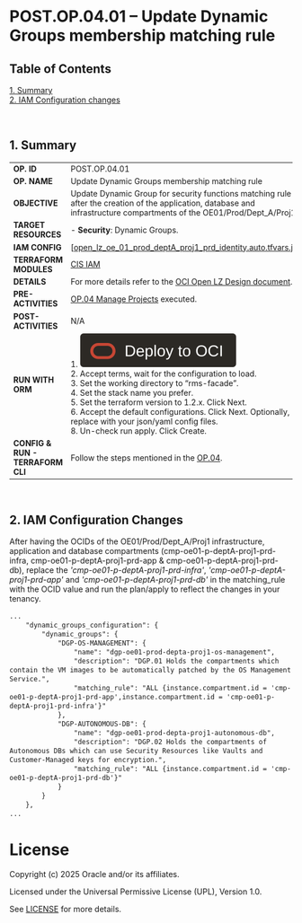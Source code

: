 # POST.OP.04.01 – Update Dynamic Groups membership matching rule

## **Table of Contents**

[1. Summary](#1-summary)</br>
[2. IAM Configuration changes](#2-iam-configuration-changes)</br>

&nbsp; 

## **1. Summary**

| |  |
|---|---| 
| **OP. ID** | POST.OP.04.01 |
| **OP. NAME** | Update Dynamic Groups membership matching rule | 
| **OBJECTIVE** | Update Dynamic Group for security functions matching rule after the creation of the application, database and infrastructure compartments of the OE01/Prod/Dept_A/Proj1. |
| **TARGET RESOURCES** | - **Security**: Dynamic Groups. |
| **IAM CONFIG**| [[open_lz_oe_01_prod_deptA_proj1_prd_identity.auto.tfvars.json](../open_lz_oe_01_prod_deptA_proj1_prd_identity.auto.tfvars.json)|
| **TERRAFORM MODULES**| [CIS IAM](https://github.com/oracle-quickstart/terraform-oci-cis-landing-zone-iam) |
| **DETAILS** |  For more details refer to the [OCI Open LZ Design document](/blueprints/multi-oe/design/OCI_Open_LZ_Multi-OE-Blueprint.pdf).|
| **PRE-ACTIVITIES** | [OP.04 Manage Projects](../readme.md) executed. |
| **POST-ACTIVITIES** | N/A |
| **RUN WITH ORM** | 1. [![Deploy_To_OCI](/commons/images/DeployToOCI.svg)](https://cloud.oracle.com/resourcemanager/stacks/create?zipUrl=https://github.com/oci-landing-zones/terraform-oci-modules-orchestrator/archive/refs/heads/main.zip&zipUrlVariables={"input_config_files_urls":"https://raw.githubusercontent.com/oracle-quickstart/terraform-oci-open-lz/master/examples/oci-open-lz/op04_manage_projects/open_lz_oe_01_prod_deptA_proj1_prd_identity.auto.tfvars.json,https://raw.githubusercontent.com/oracle-quickstart/terraform-oci-open-lz/master/examples/oci-open-lz/op04_manage_projects/open_lz_oe_01_prod_deptA_proj1_prd_network.auto.tfvars.json"})  </br>2. Accept terms,  wait for the configuration to load. </br>3. Set the working directory to “rms-facade”. </br>4. Set the stack name you prefer.</br>5. Set the terraform version to 1.2.x. Click Next. </br>6. Accept the default configurations. Click Next. Optionally, replace with your json/yaml config files. </br>8. Un-check run apply. Click Create.|
| **CONFIG & RUN - TERRAFORM CLI** | Follow the steps mentioned in the [OP.04](../readme.md). |

&nbsp; 

## **2. IAM Configuration Changes**

After having the OCIDs of the OE01/Prod/Dept_A/Proj1 infrastructure, application and database compartments (cmp-oe01-p-deptA-proj1-prd-infra, cmp-oe01-p-deptA-proj1-prd-app & cmp-oe01-p-deptA-proj1-prd-db), replace the *'cmp-oe01-p-deptA-proj1-prd-infra'*, *'cmp-oe01-p-deptA-proj1-prd-app'* and *'cmp-oe01-p-deptA-proj1-prd-db'* in the matching_rule with the OCID value and run the plan/apply to reflect the changes in your tenancy.

```
...
    "dynamic_groups_configuration": {
        "dynamic_groups": {
            "DGP-OS-MANAGEMENT": {
                "name": "dgp-oe01-prod-depta-proj1-os-management",
                "description": "DGP.01 Holds the compartments which contain the VM images to be automatically patched by the OS Management Service.",
                "matching_rule": "ALL {instance.compartment.id = 'cmp-oe01-p-deptA-proj1-prd-app',instance.compartment.id = 'cmp-oe01-p-deptA-proj1-prd-infra'}"
            },
            "DGP-AUTONOMOUS-DB": {
                "name": "dgp-oe01-prod-depta-proj1-autonomous-db",
                "description": "DGP.02 Holds the compartments of Autonomous DBs which can use Security Resources like Vaults and Customer-Managed keys for encryption.",
                "matching_rule": "ALL {instance.compartment.id = 'cmp-oe01-p-deptA-proj1-prd-db'}"
            }
        }
    },
...
```

# License

Copyright (c) 2025 Oracle and/or its affiliates.

Licensed under the Universal Permissive License (UPL), Version 1.0.

See [LICENSE](/LICENSE.txt) for more details.
